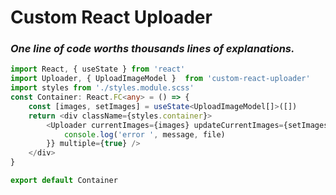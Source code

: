 # Custom React Uploader

### _One line of code worths thousands lines of explanations._

```typescript
import React, { useState } from 'react'
import Uploader, { UploadImageModel }  from 'custom-react-uploader'
import styles from './styles.module.scss'
const Container: React.FC<any> = () => {
    const [images, setImages] = useState<UploadImageModel[]>([])
    return <div className={styles.container}>
        <Uploader currentImages={images} updateCurrentImages={setImages} onError={(message, file) => {
            console.log('error ', message, file)
        }} multiple={true} />
    </div>
}

export default Container
```

